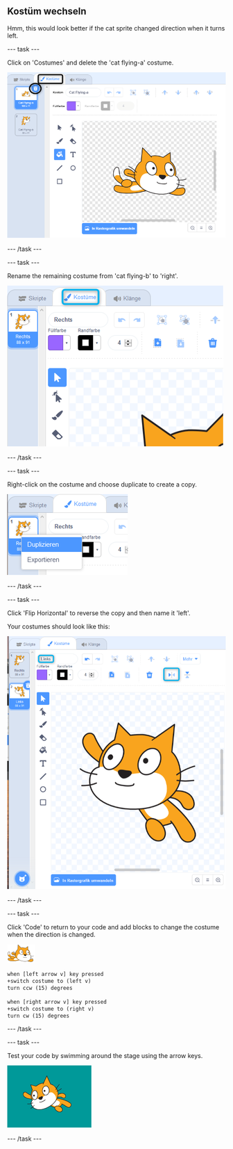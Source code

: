 ## Kostüm wechseln

Hmm, this would look better if the cat sprite changed direction when it turns left.

--- task ---

Click on 'Costumes' and delete the 'cat flying-a' costume.

![costumes tab and delete icon highlighted on costume](images/swim-delete-a.png)

--- /task ---

--- task ---

Rename the remaining costume from 'cat flying-b' to 'right'.

![name right highlighted in costumes tab](images/swim-costume-right.png)

--- /task ---

--- task ---

Right-click on the costume and choose duplicate to create a copy.

![costume menu with duplicate highlighted](images/swim-costume-duplicate.png)

--- /task ---

--- task ---

Click 'Flip Horizontal' to reverse the copy and then name it 'left'.

Your costumes should look like this:

![new costume facing left with flip icon and name highlighted](images/swim-costume-left.png)

--- /task ---

--- task ---

Click 'Code' to return to your code and add blocks to change the costume when the direction is changed.

![swimmer sprite](images/swimmer-sprite.png)

```blocks3
when [left arrow v] key pressed
+switch costume to (left v)
turn ccw (15) degrees

when [right arrow v] key pressed
+switch costume to (right v)
turn cw (15) degrees
```

--- /task ---

--- task ---

Test your code by swimming around the stage using the arrow keys.

![sprite facing left](images/swim-test-left.png)

--- /task ---
